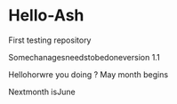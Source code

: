 # Hello-Ash
First testing repository

Somechanagesneedstobedoneversion 1.1



Hellohorwre  you doing ? May month begins


Nextmonth isJune
